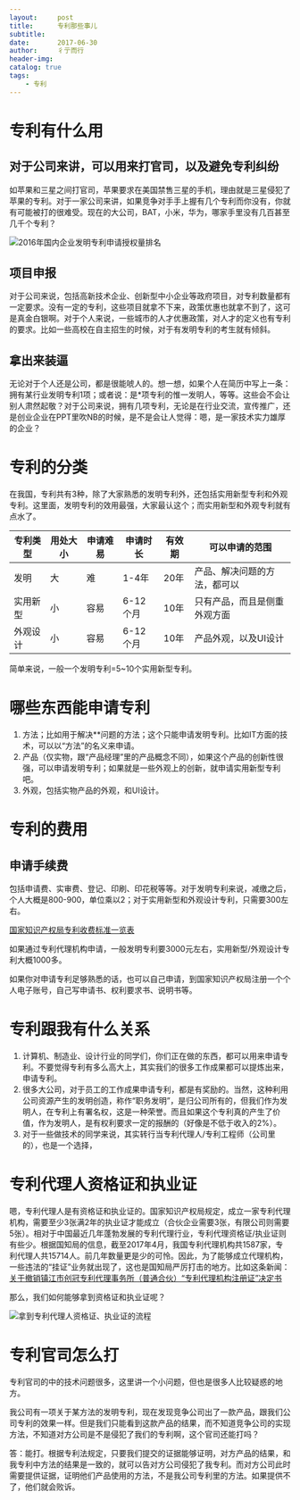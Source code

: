 ```yaml
---
layout:     post
title:      专利那些事儿
subtitle:   
date:       2017-06-30
author:     彳亍而行
header-img: 
catalog: true
tags:
    - 专利
---
```


# 专利有什么用

## 对于公司来讲，可以用来打官司，以及避免专利纠纷

如苹果和三星之间打官司，苹果要求在美国禁售三星的手机，理由就是三星侵犯了苹果的专利。对于一家公司来讲，如果竞争对手手上握有几个专利而你没有，你就有可能被打的很难受。现在的大公司，BAT，小米，华为，哪家手里没有几百甚至几千个专利？

![2016年国内企业发明专利申请授权量排名](https://raw.githubusercontent.com/lixing123/lixing123.github.io/master/img/patents-rankings.jpg)

## 项目申报

对于公司来说，包括高新技术企业、创新型中小企业等政府项目，对专利数量都有一定要求。没有一定的专利，这些项目就拿不下来，政策优惠也就拿不到了，这可是真金白银啊。对于个人来说，一些城市的人才优惠政策，对人才的定义也有专利的要求。比如一些高校在自主招生的时候，对于有发明专利的考生就有倾斜。

## 拿出来装逼

无论对于个人还是公司，都是很能唬人的。想一想，如果个人在简历中写上一条：拥有某行业发明专利1项；或者说：是*项专利的惟一发明人，等等。这些会不会让别人肃然起敬？对于公司来说，拥有几项专利，无论是在行业交流，宣传推广，还是创业企业在PPT里吹NB的时候，是不是会让人觉得：嗯，是一家技术实力雄厚的企业？

# 专利的分类

在我国，专利共有3种，除了大家熟悉的发明专利外，还包括实用新型专利和外观专利。这里面，发明专利的效用最强，大家最认这个；而实用新型和外观专利就有点水了。

| 专利类型 | 用处大小 | 申请难易 | 申请时长   | 有效期  | 可以申请的范围        |
| ---- | ---- | ---- | ------ | ---- | -------------- |
| 发明   | 大    | 难    | 1-4年   | 20年  | 产品、解决问题的方法，都可以 |
| 实用新型 | 小    | 容易   | 6-12个月 | 10年  | 只有产品，而且是侧重外观方面 |
| 外观设计 | 小    | 容易   | 6-12个月 | 10年  | 产品外观，以及UI设计    |

简单来说，一般一个发明专利=5~10个实用新型专利。

# 哪些东西能申请专利

1. 方法；比如用于解决**问题的方法；这个只能申请发明专利。比如IT方面的技术，可以以“方法”的名义来申请。
2. 产品（仅实物，跟“产品经理”里的产品概念不同），如果这个产品的创新性很强，可以申请发明专利；如果就是一些外观上的创新，就申请实用新型专利吧。
3. 外观，包括实物产品的外观，和UI设计。

# 专利的费用

## 申请手续费

包括申请费、实审费、登记、印刷、印花税等等。对于发明专利来说，减缴之后，个人大概是800-900，单位乘以2；对于实用新型和外观设计专利，只需要300左右。

[国家知识产权局专利收费标准一览表](www.sipo.gov.cn/zhfwpt/zlsqzn/zlsqfy/zlsfbzylb.pdf)

如果通过专利代理机构申请，一般发明专利要3000元左右，实用新型/外观设计专利大概1000多。

如果你对申请专利足够熟悉的话，也可以自己申请，到国家知识产权局注册一个个人电子账号，自己写申请书、权利要求书、说明书等。

# 专利跟我有什么关系

1. 计算机、制造业、设计行业的同学们，你们正在做的东西，都可以用来申请专利。不要觉得专利有多么高大上，其实我们的很多工作成果都可以提炼出来，申请专利。
2. 很多大公司，对于员工的工作成果申请专利，都是有奖励的。当然，这种利用公司资源产生的发明创造，称作“职务发明”，是归公司所有的，但我们作为发明人，在专利上有署名权，这是一种荣誉。而且如果这个专利真的产生了价值，作为发明人，是有权利要求一定的报酬的（好像是不低于收入的2%）。
3. 对于一些做技术的同学来说，其实转行当专利代理人/专利工程师（公司里的），也是一个选择，

# 专利代理人资格证和执业证

嗯，专利代理人是有资格证和执业证的。国家知识产权局规定，成立一家专利代理机构，需要至少3张满2年的执业证才能成立（合伙企业需要3张，有限公司则需要5张）。相对于中国最近几年蓬勃发展的专利代理行业，专利代理资格证/执业证则有些少。根据国知局的信息，截至2017年4月，我国专利代理机构共1587家，专利代理人共15714人。前几年数量更是少的可怜。因此，为了能够成立代理机构，一些违法的“挂证”业务就出现了，这也是国知局严厉打击的地方。比如这条新闻：[关于撤销镇江市创冠专利代理事务所（普通合伙）“专利代理机构注册证”决定书](http://211.157.104.86:8080/ogic/view/govinfo!detail.jhtml?id=3375)

那么，我们如何能够拿到资格证和执业证呢？

![拿到专利代理人资格证、执业证的流程](https://raw.githubusercontent.com/lixing123/lixing123.github.io/master/img/patents-flowchart.png)

# 专利官司怎么打

专利官司的中的技术问题很多，这里讲一个小问题，但也是很多人比较疑惑的地方。

我公司有一项关于某方法的发明专利，现在发现竞争公司出了一款产品，跟我们公司专利的效果一样。但是我们只能看到这款产品的结果，而不知道竞争公司的实现方法，不知道对方公司是不是侵犯了我们的专利啊，这个官司还能打吗？

答：能打。根据专利法规定，只要我们提交的证据能够证明，对方产品的结果，和我专利中方法的结果是一致的，就可以告对方公司侵犯了我专利。而对方公司此时需要提供证据，证明他们产品使用的方法，不是我公司专利里的方法。如果提供不了，他们就会败诉。